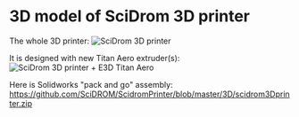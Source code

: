 # 3D model of SciDrom 3D printer

The whole 3D printer: 
![SciDrom 3D printer](https://github.com/SciDROM/ScidromPrinter/blob/master/3D/scidromprinter1.JPG?raw=true)

It is designed with new Titan Aero extruder(s): 
![SciDrom 3D printer + E3D Titan Aero](https://github.com/SciDROM/ScidromPrinter/blob/master/3D/scidromprinter1-e3d-titan-aero.JPG?raw=true)

Here is Solidworks "pack and go" assembly:  https://github.com/SciDROM/ScidromPrinter/blob/master/3D/scidrom3Dprinter.zip
